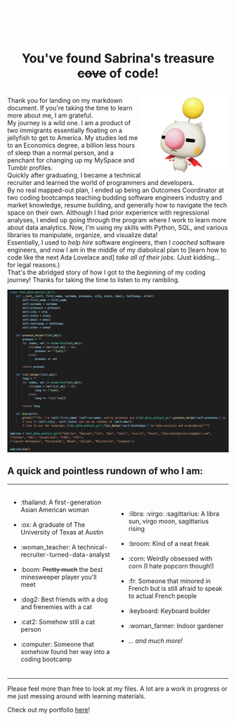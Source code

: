![header](WhiteBGHeader.gif)
<br>
# <h1 align="center" style="margin-top: 0px;">You've found Sabrina's treasure <strike>cove</strike> of code!</h1>

<br><img src="moogle-removebg-preview.png" width="200" align = "right"/>
Thank you for landing on my markdown document. If you're taking the time to learn more about me, I am grateful.  
My journey is a wild one. I am a product of two immigrants essentially floating on a jellyfish to get to America. My studies led me to an Economics degree, a billion less hours of sleep than a normal person, and a penchant for changing up my MySpace and Tumblr profiles.<br>Quickly after graduating, I became a technical recruiter and learned the world of programmers and developers.<br>By no real mapped-out plan, I ended up being an Outcomes Coordinator at two coding bootcamps teaching budding software engineers industry and market knowledge, resume building, and generally how to navigate the tech space on their own. Although I had prior experience with regressional analyses, I ended up going through the program where I work to learn more about data analytics. Now, I'm using my skills with Python, SQL, and various libraries to manipulate, organize, and visualize data!
<br>Essentially, I used to <em>help hire</em> software engineers, then I <em>coached</em> software engineers, and now I am in the middle of my diabolical plan to [learn how to code like the next Ada Lovelace and] <em>take all of their jobs</em>. (Just kidding... for legal reasons.)
<br> That's the abridged story of how I got to the beginning of my coding journey! Thanks for taking the time to listen to my rambling.
  
<img src="Sabrina_the_data_analyst.png" align = "center"/>

 
## **A quick and pointless rundown of who I am**:

<table border="0">
 <tr>
 </tr>
 <tr>
    <td>
      <ul><br>
<li>:thailand:	A first-generation Asian American woman</li><br>
<li>:ox:	A graduate of The University of Texas at Austin</li><br>
<li>:woman_teacher:	A technical-recruiter-turned-data-analyst</li><br> 
<li>:boom:	<strike>Pretty much</strike> the best minesweeper player you'll meet</li><br>
<li>:dog2:	Best friends with a dog and frenemies with a cat</li><br> 
<li>:cat2:	Somehow still a cat person</li><br>
<li>:computer:	Someone that somehow found her way into a coding bootcamp</li><br>
      </ul>
   </td>
    <td>
      <ul>
<li>:libra:	:virgo:	:sagittarius:	A libra sun, virgo moon, sagittarius rising</li><br>
<li>:broom:	Kind of a neat freak</li><br>
<li>:corn:	Weirdly obsessed with corn (I hate popcorn though!)</li><br>
<li>:fr:	Someone that minored in French but is still afraid to speak to actual French people</li><br> 
<li>:keyboard:	Keyboard builder</li><br>
<li>:woman_farmer:	Indoor gardener</li><br>
<li><em>... and much more!</em></li><br>
</ul>
   </td>
 </tr>
</table>

Please feel more than free to look at my files. A lot are a work in progress or me just messing around with learning materials.

Check out my portfolio <a href="https://unbirthdays.github.io/">here</a>!


